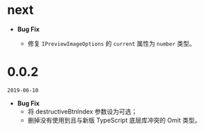 # next

* **Bug Fix**

  - 修复 `IPreviewImageOptions` 的 `current` 属性为 `number` 类型。

# 0.0.2

`2019-06-10`

* **Bug Fix**
  - 将 destructiveBtnIndex 参数设为可选；
  - 删掉没有使用到且与新版 TypeScript 底层库冲突的 Omit 类型。
